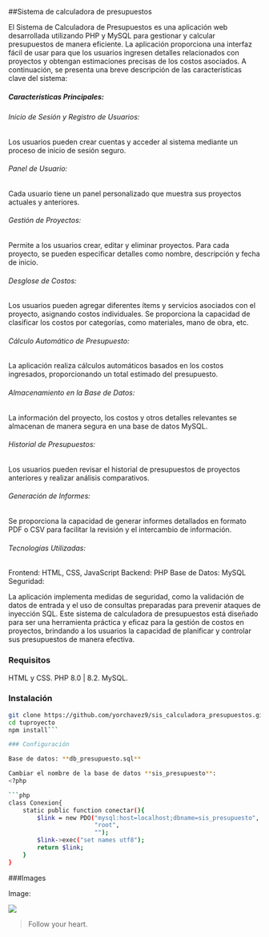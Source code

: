 ##Sistema de calculadora de presupuestos

El Sistema de Calculadora de Presupuestos es una aplicación web desarrollada utilizando PHP y MySQL para gestionar y calcular presupuestos de manera eficiente. La aplicación proporciona una interfaz fácil de usar para que los usuarios ingresen detalles relacionados con proyectos y obtengan estimaciones precisas de los costos asociados. A continuación, se presenta una breve descripción de las características clave del sistema:

##### Características Principales:

###### Inicio de Sesión y Registro de Usuarios:

Los usuarios pueden crear cuentas y acceder al sistema mediante un proceso de inicio de sesión seguro.
###### Panel de Usuario:

Cada usuario tiene un panel personalizado que muestra sus proyectos actuales y anteriores.
###### Gestión de Proyectos:

Permite a los usuarios crear, editar y eliminar proyectos.
Para cada proyecto, se pueden especificar detalles como nombre, descripción y fecha de inicio.
###### Desglose de Costos:

Los usuarios pueden agregar diferentes ítems y servicios asociados con el proyecto, asignando costos individuales.
Se proporciona la capacidad de clasificar los costos por categorías, como materiales, mano de obra, etc.
###### Cálculo Automático de Presupuesto:

La aplicación realiza cálculos automáticos basados en los costos ingresados, proporcionando un total estimado del presupuesto.
###### Almacenamiento en la Base de Datos:

La información del proyecto, los costos y otros detalles relevantes se almacenan de manera segura en una base de datos MySQL.
###### Historial de Presupuestos:

Los usuarios pueden revisar el historial de presupuestos de proyectos anteriores y realizar análisis comparativos.
###### Generación de Informes:

Se proporciona la capacidad de generar informes detallados en formato PDF o CSV para facilitar la revisión y el intercambio de información.
###### Tecnologías Utilizadas:

Frontend: HTML, CSS, JavaScript
Backend: PHP
Base de Datos: MySQL
Seguridad:

La aplicación implementa medidas de seguridad, como la validación de datos de entrada y el uso de consultas preparadas para prevenir ataques de inyección SQL.
Este sistema de calculadora de presupuestos está diseñado para ser una herramienta práctica y eficaz para la gestión de costos en proyectos, brindando a los usuarios la capacidad de planificar y controlar sus presupuestos de manera efectiva.

### Requisitos
HTML y CSS.
PHP 8.0 | 8.2.
 MySQL.
 
###  Instalación
```bash
git clone https://github.com/yorchavez9/sis_calculadora_presupuestos.git
cd tuproyecto
npm install```

### Configuración

Base de datos: **db_presupuesto.sql**

Cambiar el nombre de la base de datos **sis_presupuesto**: 
<?php

```php
class Conexion{
    static public function conectar(){
        $link = new PDO("mysql:host=localhost;dbname=sis_presupuesto",
                        "root",
                        "");
        $link->exec("set names utf8");
        return $link;
    }
}
```
###Images

Image:

![](https://pandao.github.io/editor.md/examples/images/4.jpg)

> Follow your heart.


